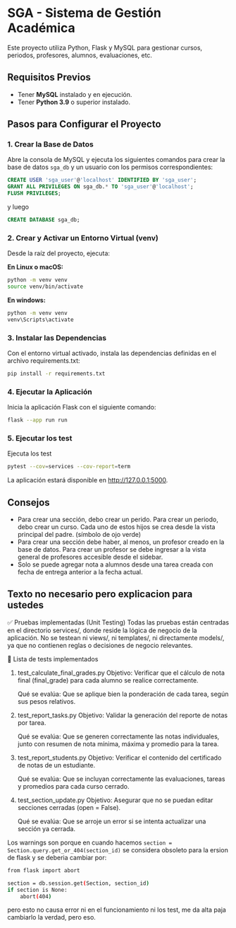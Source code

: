 # SGA - Sistema de Gestión Académica

Este proyecto utiliza Python, Flask y MySQL para gestionar cursos, periodos, profesores, alumnos, evaluaciones, etc.

## Requisitos Previos

- Tener **MySQL** instalado y en ejecución.
- Tener **Python 3.9** o superior instalado.

## Pasos para Configurar el Proyecto

### 1. Crear la Base de Datos

Abre la consola de MySQL y ejecuta los siguientes comandos para crear la base de datos `sga_db` y un usuario con los permisos correspondientes:
```sql
CREATE USER 'sga_user'@'localhost' IDENTIFIED BY 'sga_user';
GRANT ALL PRIVILEGES ON sga_db.* TO 'sga_user'@'localhost';
FLUSH PRIVILEGES;
```
y luego
```sql
CREATE DATABASE sga_db;
```

### 2. Crear y Activar un Entorno Virtual (venv)

Desde la raíz del proyecto, ejecuta:

**En Linux o macOS:**

```bash
python -m venv venv
source venv/bin/activate
```

**En windows:**

```bash
python -m venv venv
venv\Scripts\activate
```

### 3. Instalar las Dependencias

Con el entorno virtual activado, instala las dependencias definidas en el archivo requirements.txt:

```bash
pip install -r requirements.txt
```

### 4. Ejecutar la Aplicación

Inicia la aplicación Flask con el siguiente comando:

```bash
flask --app run run
```

### 5. Ejecutar los test

Ejecuta los test

```bash
pytest --cov=services --cov-report=term
```

La aplicación estará disponible en http://127.0.0.1:5000.

## Consejos
- Para crear una sección, debo crear un perido. Para crear un periodo, debo crear un curso. Cada uno de estos hijos se crea desde la vista principal del padre. (símbolo de ojo verde)
- Para crear una sección debe haber, al menos, un profesor creado en la base de datos. Para crear un profesor se debe ingresar a la vista general de profesores accesible desde el sidebar.
- Solo se puede agregar nota a alumnos desde una tarea creada con fecha de entrega anterior a la fecha actual.

## Texto no necesario pero explicacion para ustedes

✅ Pruebas implementadas (Unit Testing)
Todas las pruebas están centradas en el directorio services/, donde reside la lógica de negocio de la aplicación.
No se testean ni views/, ni templates/, ni directamente models/, ya que no contienen reglas o decisiones de negocio relevantes.

🧪 Lista de tests implementados
1. test_calculate_final_grades.py
Objetivo: Verificar que el cálculo de nota final (final_grade) para cada alumno se realice correctamente.

    Qué se evalúa: Que se aplique bien la ponderación de cada tarea, según sus pesos relativos.

2. test_report_tasks.py
Objetivo: Validar la generación del reporte de notas por tarea.

    Qué se evalúa: Que se generen correctamente las notas individuales, junto con resumen de nota mínima, máxima y promedio para la tarea.

3. test_report_students.py
Objetivo: Verificar el contenido del certificado de notas de un estudiante.

    Qué se evalúa: Que se incluyan correctamente las evaluaciones, tareas y promedios para cada curso cerrado.

4. test_section_update.py
Objetivo: Asegurar que no se puedan editar secciones cerradas (open = False).

    Qué se evalúa: Que se arroje un error si se intenta actualizar una sección ya cerrada.

Los warnings son porque en cuando hacemos ```section = Section.query.get_or_404(section_id)``` se considera obsoleto para la ersion de flask  y se deberia cambiar por:

```bash
from flask import abort

section = db.session.get(Section, section_id)
if section is None:
    abort(404)
```

pero esto no causa error ni en el funcionamiento ni los test, me da alta paja cambiarlo la verdad, pero eso.
